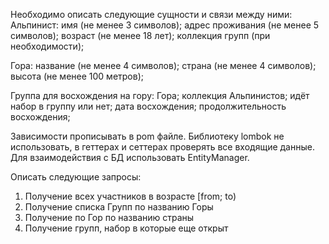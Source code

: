 Необходимо описать следующие сущности и связи между ними:
Альпинист:
имя (не менее 3 символов);
адрес проживания (не менее 5 символов);
возраст (не менее 18 лет);
коллекция групп (при необходимости);

Гора:
название (не менее 4 символов);
страна (не менее 4 символов);
высота (не менее 100 метров);

Группа для восхождения на гору:
Гора;
коллекция Альпинистов;
идёт набор в группу или нет;
дата восхождения;
продолжительность восхождения;

Зависимости прописывать в pom файле.
Библиотеку lombok не использовать, в геттерах и сеттерах проверять все входящие данные.
Для взаимодействия с БД использовать EntityManager.

Описать следующие запросы:
1. Получение всех участников в возрасте [from; to)
2. Получение списка Групп по названию Горы
3. Получение по Гор по названию страны
4. Получение групп, набор в которые еще открыт